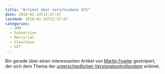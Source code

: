 ```yaml
---
title: "Artikel über verschiedene VCS"
date: 2010-02-24T12:57:47
lastmod: 2010-02-24T12:57:47
categories:
  - SKM
  - Subversion
  - Mercurial
  - ClearCase
  - GIT
---
```

Bin gerade über einen interessanten Artikel von <a href="http://martinfowler.com/">Martin Fowler</a> gestolpert, der sich dem Thema der <a href="http://martinfowler.com/bliki/VersionControlTools.html">unterschiedlichen Versionskontrollsystem</a> widmet.
